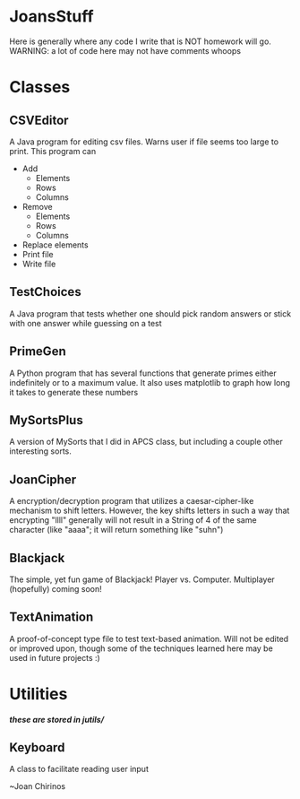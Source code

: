 # JoansStuff
Here is generally where any code I write that is NOT homework will go.
WARNING: a lot of code here may not have comments whoops

# Classes

## CSVEditor
A Java program for editing csv files. Warns user if file seems too large to
print. This program can
- Add
  * Elements
  * Rows
  * Columns
- Remove
  * Elements
  * Rows
  * Columns
- Replace elements
- Print file
- Write file

## TestChoices
A Java program that  tests whether one should pick random answers or stick
with one answer while guessing on a test

## PrimeGen
A Python program that has several functions that generate primes either
indefinitely or to a maximum value. It also uses matplotlib to graph how long
it takes to generate these numbers

## MySortsPlus
A version of MySorts that I did in APCS class, but including a couple other
interesting sorts.

## JoanCipher
A encryption/decryption program that utilizes a caesar-cipher-like mechanism
to shift letters. However, the key shifts letters in such a way that
encrypting "llll" generally will not result in a String of 4 of the same
character (like "aaaa"; it will return something like "suhn")

## Blackjack
The simple, yet fun game of Blackjack! Player vs. Computer. Multiplayer
(hopefully) coming soon!

## TextAnimation
A proof-of-concept type file to test text-based animation.
Will not be edited or improved upon, though some of the 
techniques learned here may be used in future projects :)

# Utilities
##### these are stored in jutils/

## Keyboard
A class to facilitate reading user input

~Joan Chirinos
